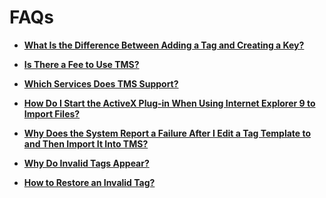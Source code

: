 # FAQs<a name="EN-US_TOPIC_0141727119"></a>

-   **[What Is the Difference Between Adding a Tag and Creating a Key?](what-is-the-difference-between-adding-a-tag-and-creating-a-key.md)**  

-   **[Is There a Fee to Use TMS?](is-there-a-fee-to-use-tms.md)**  

-   **[Which Services Does TMS Support?](which-services-does-tms-support.md)**  

-   **[How Do I Start the ActiveX Plug-in When Using Internet Explorer 9 to Import Files?](how-do-i-start-the-activex-plug-in-when-using-internet-explorer-9-to-import-files.md)**  

-   **[Why Does the System Report a Failure After I Edit a Tag Template to and Then Import It Into TMS?](why-does-the-system-report-a-failure-after-i-edit-a-tag-template-to-and-then-import-it-into-tms.md)**  

-   **[Why Do Invalid Tags Appear?](why-do-invalid-tags-appear.md)**  

-   **[How to Restore an Invalid Tag?](how-to-restore-an-invalid-tag.md)**  


